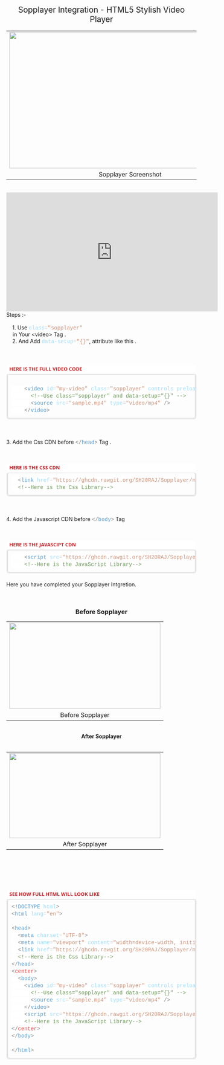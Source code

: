 <h2 style="text-align: center;"><span style="font-weight: normal;">Sopplayer Integration - HTML5 Stylish Video
    Player</span></h2>
<table align="center" cellpadding="0" cellspacing="0" class="tr-caption-container"
  style="margin-left: auto; margin-right: auto;">
  <tbody>
    <tr>
      <td style="text-align: center;"><a
          href="https://1.bp.blogspot.com/-MXdsGGbh59A/X-cM2B2eQ6I/AAAAAAAAAZU/KLEP-6BI85gMXR-7NjBWIdxnCKyIaNzbACLcBGAsYHQ/s845/sopplayer.JPG"
          style="margin-left: auto; margin-right: auto;"><img border="0" data-original-height="477"
            data-original-width="845" height="361"
            src="https://1.bp.blogspot.com/-MXdsGGbh59A/X-cM2B2eQ6I/AAAAAAAAAZU/KLEP-6BI85gMXR-7NjBWIdxnCKyIaNzbACLcBGAsYHQ/w640-h361/sopplayer.JPG"
            width="640" /></a></td>
    </tr>
    <tr>
      <td class="tr-caption" style="text-align: center;">Sopplayer Screenshot</td>
    </tr>
  </tbody>
</table><br />
<iframe width="560" height="315" src="https://www.youtube.com/embed/Tmj2QOXE6EU" frameborder="0" allow="accelerometer; autoplay; clipboard-write; encrypted-media; gyroscope; picture-in-picture" allowfullscreen></iframe>
<div>Steps :-&nbsp;</div>
<div><br /></div>
<div>&nbsp;<span>&nbsp;&nbsp; </span>1. Use&nbsp;<span
    style="color: #9cdcfe; font-family: Consolas, &quot;Courier New&quot;, monospace; font-size: 14px; white-space: pre;">class</span><span
    style="background-color: white; color: #d4d4d4; font-family: Consolas, &quot;Courier New&quot;, monospace; font-size: 14px; white-space: pre;">=</span><span
    style="color: #ce9178; font-family: Consolas, &quot;Courier New&quot;, monospace; font-size: 14px; white-space: pre;">"sopplayer"
  </span>in Your &lt;video&gt; Tag .</div>
<div><span>&nbsp;&nbsp; &nbsp;</span>2. And Add&nbsp;<span
    style="color: #9cdcfe; font-family: Consolas, &quot;Courier New&quot;, monospace; font-size: 14px; white-space: pre;">data-setup</span><span
    style="background-color: white; color: #d4d4d4; font-family: Consolas, &quot;Courier New&quot;, monospace; font-size: 14px; white-space: pre;">=</span><span
    style="color: #ce9178; font-family: Consolas, &quot;Courier New&quot;, monospace; font-size: 14px; white-space: pre;">"{}"</span>,
  attribute like this .</div>
<div><br /></div>
<div><br /></div>
<div><br /></div>
<div>
  <div class="block section ng-scope" data-pos="1" ng-if="is_sidebar === undefined || is_sidebar == !!section.sidebar"
    ng-repeat="(k, section) in sections"
    style="box-sizing: border-box; color: #474a54; font-family: &quot;Open Sans&quot;, sans-serif; font-size: 14px; margin-bottom: 20px; position: relative;">
    <div ng-switch="section.type" style="box-sizing: border-box;">
      <div class="ng-scope" ng-switch-when="code" style="box-sizing: border-box;">
        <div class="block-code block-show-code ng-isolate-scope ng-valid" ng-model="section.data"
          style="border-radius: 3px; box-sizing: border-box; margin-bottom: 20px; padding: 3px;" type="section.type">
          <div class="code-tabs"
            style="background-color: white; box-sizing: border-box; margin-top: -1px; position: relative; z-index: 10;">
            <div class="ng-scope tab on" ng-class="{tab: true, on:$index==current, off:$index!=current}"
              ng-repeat="tab in data.codes track by $id($index)"
              style="box-sizing: border-box; color: #bbbbbb; display: inline-block; font-size: 13px;"><span
                class="ng-binding ng-scope" ng-if="!tab.status"
                style="box-sizing: border-box; color: #ce2025; display: inline-block; font-weight: 700; padding: 2px 5px 5px;">HERE
                IS THE FULL VIDEO CODE</span></div>
          </div>
          <div class="ng-scope" ng-repeat="tab in data.codes track by $id($index)" ng-show="$index==current"
            style="box-sizing: border-box;">
            <pre class="cm-s-neo" data-mode="html" ng-if="data.codes[$index].code != &quot;&quot;"
              style="border-radius: 4px; border: 1px solid rgb(204, 204, 204); box-shadow: rgb(238, 238, 238) 0px 0px 0px 3px; box-sizing: border-box; color: #4d4d4c; font-family: Monaco, Menlo, Consolas, &quot;courier new&quot;, monospace; font-size: 12px; line-height: 1.42857; margin-bottom: 0px; margin-top: 0px; overflow-wrap: break-word; overflow: auto; padding: 10px; white-space: pre-wrap; word-break: break-all;"><div style="color: #d4d4d4; font-family: Consolas, &quot;Courier New&quot;, monospace; font-size: 14px; line-height: 19px; white-space: pre;"><div style="line-height: 19px;"><div><br /></div><div><span style="background-color: white;">&nbsp;&nbsp;&nbsp;&nbsp;<span style="color: grey;">&lt;</span><span style="color: #569cd6;">video</span>&nbsp;<span style="color: #9cdcfe;">id</span>=<span style="color: #ce9178;">"my-video"</span>&nbsp;<span style="color: #9cdcfe;">class</span>=<span style="color: #ce9178;">"sopplayer"</span>&nbsp;<span style="color: #9cdcfe;">controls</span>&nbsp;<span style="color: #9cdcfe;">preload</span>=<span style="color: #ce9178;">"auto"</span>&nbsp;<span style="color: #9cdcfe;">data-setup</span>=<span style="color: #ce9178;">"{}"</span>&nbsp;<span style="color: #9cdcfe;">width</span>=<span style="color: #ce9178;">"500px"</span><span style="color: grey;">&gt;</span></span></div><div><span style="background-color: white;">&nbsp;&nbsp;&nbsp;&nbsp;&nbsp;&nbsp;<span style="color: #6a9955;">&lt;!--Use&nbsp;class="sopplayer"&nbsp;and&nbsp;data-setup="{}"&nbsp;--&gt;</span></span></div><div><span style="background-color: white;">&nbsp;&nbsp;&nbsp;&nbsp;&nbsp;&nbsp;<span style="color: grey;">&lt;</span><span style="color: #569cd6;">source</span>&nbsp;<span style="color: #9cdcfe;">src</span>=<span style="color: #ce9178;">"sample.mp4"</span>&nbsp;<span style="color: #9cdcfe;">type</span>=<span style="color: #ce9178;">"video/mp4"</span>&nbsp;<span style="color: grey;">/&gt;</span></span></div><div><span style="background-color: white;">&nbsp;&nbsp;&nbsp;&nbsp;<span style="color: grey;">&lt;/</span><span style="color: #569cd6;">video</span><span style="color: grey;">&gt;</span></span></div></div></div></pre>
          </div>
        </div>
      </div>
    </div>
  </div>
  <p><br /></p>
  <p>3. Add the Css CDN before&nbsp;<span
      style="color: grey; font-family: Consolas, &quot;Courier New&quot;, monospace; font-size: 14px; white-space: pre;">&lt;/</span><span
      style="color: #569cd6; font-family: Consolas, &quot;Courier New&quot;, monospace; font-size: 14px; white-space: pre;">head</span><span
      style="color: grey; font-family: Consolas, &quot;Courier New&quot;, monospace; font-size: 14px; white-space: pre;">&gt;</span>&nbsp;Tag
    .</p>
  <p><br /></p>
  <div class="block section ng-scope" data-pos="1" ng-if="is_sidebar === undefined || is_sidebar == !!section.sidebar"
    ng-repeat="(k, section) in sections"
    style="box-sizing: border-box; color: #474a54; font-family: &quot;Open Sans&quot;, sans-serif; font-size: 14px; margin-bottom: 20px; position: relative;">
    <div ng-switch="section.type" style="box-sizing: border-box;">
      <div class="ng-scope" ng-switch-when="code" style="box-sizing: border-box;">
        <div class="block-code block-show-code ng-isolate-scope ng-valid" ng-model="section.data"
          style="border-radius: 3px; box-sizing: border-box; margin-bottom: 20px; padding: 3px;" type="section.type">
          <div class="code-tabs"
            style="background-color: white; box-sizing: border-box; margin-top: -1px; position: relative; z-index: 10;">
            <div class="ng-scope tab on" ng-class="{tab: true, on:$index==current, off:$index!=current}"
              ng-repeat="tab in data.codes track by $id($index)"
              style="box-sizing: border-box; color: #bbbbbb; display: inline-block; font-size: 13px;"><span
                class="ng-binding ng-scope" ng-if="!tab.status"
                style="box-sizing: border-box; color: #ce2025; display: inline-block; font-weight: 700; padding: 2px 5px 5px;">HERE
                IS THE CSS CDN</span></div>
          </div>
          <div class="ng-scope" ng-repeat="tab in data.codes track by $id($index)" ng-show="$index==current"
            style="box-sizing: border-box;">
            <pre class="cm-s-neo" data-mode="html" ng-if="data.codes[$index].code != &quot;&quot;"
              style="border-radius: 4px; border: 1px solid rgb(204, 204, 204); box-shadow: rgb(238, 238, 238) 0px 0px 0px 3px; box-sizing: border-box; color: #4d4d4c; font-family: Monaco, Menlo, Consolas, &quot;courier new&quot;, monospace; font-size: 12px; line-height: 1.42857; margin-bottom: 0px; margin-top: 0px; overflow-wrap: break-word; overflow: auto; padding: 10px; white-space: pre-wrap; word-break: break-all;"><div style="color: #d4d4d4; font-family: Consolas, &quot;Courier New&quot;, monospace; font-size: 14px; line-height: 19px; white-space: pre;"><div style="line-height: 19px;"><div><span style="background-color: white;">&nbsp;&nbsp;<span style="color: grey;">&lt;</span><span style="color: #569cd6;">link</span>&nbsp;<span style="color: #9cdcfe;">href</span>=<span style="color: #ce9178;">"https://ghcdn.rawgit.org/SH20RAJ/Sopplayer/main/sopplayer.css"</span>&nbsp;<span style="color: #9cdcfe;">rel</span>=<span style="color: #ce9178;">"stylesheet"</span>&nbsp;<span style="color: grey;">/&gt;</span></span></div><div><span style="background-color: white;">&nbsp;&nbsp;<span style="color: #6a9955;">&lt;!--Here&nbsp;is&nbsp;the&nbsp;Css&nbsp;Library--&gt;</span></span></div></div></div></pre>
          </div>
        </div>
      </div>
    </div>
  </div>
  <p><br /></p>
</div>
<div>
  <p>4. Add the Javascript CDN before&nbsp;<span
      style="color: grey; font-family: Consolas, &quot;Courier New&quot;, monospace; font-size: 14px; white-space: pre;">&lt;/</span><span
      style="color: #569cd6; font-family: Consolas, &quot;Courier New&quot;, monospace; font-size: 14px; white-space: pre;">body</span><span
      style="color: grey; font-family: Consolas, &quot;Courier New&quot;, monospace; font-size: 14px; white-space: pre;">&gt;</span>&nbsp;Tag
  </p>
  <p><br /></p>
  <div class="block section ng-scope" data-pos="1" ng-if="is_sidebar === undefined || is_sidebar == !!section.sidebar"
    ng-repeat="(k, section) in sections"
    style="box-sizing: border-box; color: #474a54; font-family: &quot;Open Sans&quot;, sans-serif; font-size: 14px; margin-bottom: 20px; position: relative;">
    <div ng-switch="section.type" style="box-sizing: border-box;">
      <div class="ng-scope" ng-switch-when="code" style="box-sizing: border-box;">
        <div class="block-code block-show-code ng-isolate-scope ng-valid" ng-model="section.data"
          style="border-radius: 3px; box-sizing: border-box; margin-bottom: 20px; padding: 3px;" type="section.type">
          <div class="code-tabs"
            style="background-color: white; box-sizing: border-box; margin-top: -1px; position: relative; z-index: 10;">
            <div class="ng-scope tab on" ng-class="{tab: true, on:$index==current, off:$index!=current}"
              ng-repeat="tab in data.codes track by $id($index)"
              style="box-sizing: border-box; color: #bbbbbb; display: inline-block; font-size: 13px;"><span
                class="ng-binding ng-scope" ng-if="!tab.status"
                style="box-sizing: border-box; color: #ce2025; display: inline-block; font-weight: 700; padding: 2px 5px 5px;">HERE
                IS THE JAVASCIPT CDN</span></div>
          </div>
          <div class="ng-scope" ng-repeat="tab in data.codes track by $id($index)" ng-show="$index==current"
            style="box-sizing: border-box;">
            <pre class="cm-s-neo" data-mode="html" ng-if="data.codes[$index].code != &quot;&quot;"
              style="border-radius: 4px; border: 1px solid rgb(204, 204, 204); box-shadow: rgb(238, 238, 238) 0px 0px 0px 3px; box-sizing: border-box; color: #4d4d4c; font-family: Monaco, Menlo, Consolas, &quot;courier new&quot;, monospace; font-size: 12px; line-height: 1.42857; margin-bottom: 0px; margin-top: 0px; overflow-wrap: break-word; overflow: auto; padding: 10px; white-space: pre-wrap; word-break: break-all;"><div style="color: #d4d4d4; font-family: Consolas, &quot;Courier New&quot;, monospace; font-size: 14px; line-height: 19px; white-space: pre;"><div style="line-height: 19px;"><div><span style="background-color: white;">&nbsp;&nbsp;&nbsp;&nbsp;<span style="color: grey;">&lt;</span><span style="color: #569cd6;">script</span>&nbsp;<span style="color: #9cdcfe;">src</span>=<span style="color: #ce9178;">"https://ghcdn.rawgit.org/SH20RAJ/Sopplayer/main/sopplayer.js"</span><span style="color: grey;">&gt;&lt;/</span><span style="color: #569cd6;">script</span><span style="color: grey;">&gt;</span></span></div><div><span style="background-color: white;">&nbsp;&nbsp;&nbsp;&nbsp;<span style="color: #6a9955;">&lt;!--Here&nbsp;is&nbsp;the&nbsp;JavaScript&nbsp;Library--&gt;</span></span></div></div></div></pre>
          </div>
        </div>
      </div>
    </div>
  </div>
  <p>Here you have completed your Sopplayer Intgretion.&nbsp;</p>
  <p><br /></p>
  <h3 style="text-align: center;">Before Sopplayer</h3>
</div>
<table align="center" cellpadding="0" cellspacing="0" class="tr-caption-container"
  style="margin-left: auto; margin-right: auto;">
  <tbody>
    <tr>
      <td style="text-align: center;"><a
          href="https://1.bp.blogspot.com/-pPXCh0HvCP4/X-cPV_H9i5I/AAAAAAAAAZg/dW7vPwvafR44FdtYowtEaT66Vz8ZfaPnACLcBGAsYHQ/s501/before.JPG"
          style="margin-left: auto; margin-right: auto;"><img border="0" data-original-height="285"
            data-original-width="501" height="228"
            src="https://1.bp.blogspot.com/-pPXCh0HvCP4/X-cPV_H9i5I/AAAAAAAAAZg/dW7vPwvafR44FdtYowtEaT66Vz8ZfaPnACLcBGAsYHQ/w400-h228/before.JPG"
            width="400" /></a></td>
    </tr>
    <tr>
      <td class="tr-caption" style="text-align: center;">Before Sopplayer</td>
    </tr>
  </tbody>
</table>
<div class="separator" style="clear: both; text-align: center;"><br /></div>
<div class="separator" style="clear: both; text-align: center;"><b>After Sopplayer</b></div>
<div class="separator" style="clear: both; text-align: center;"><b><br /></b></div>
<div class="separator" style="clear: both; text-align: center;">
  <table align="center" cellpadding="0" cellspacing="0" class="tr-caption-container"
    style="margin-left: auto; margin-right: auto;">
    <tbody>
      <tr>
        <td style="text-align: center;"><a
            href="https://1.bp.blogspot.com/-5VKxy1NHI4s/X-cPXCnksqI/AAAAAAAAAZk/xh-pu7yVskklt1a5FB6yzEPUU_sOXDrfACPcBGAYYCw/s614/after.JPG"
            style="margin-left: auto; margin-right: auto;"><img border="0" data-original-height="345"
              data-original-width="614" height="225"
              src="https://1.bp.blogspot.com/-5VKxy1NHI4s/X-cPXCnksqI/AAAAAAAAAZk/xh-pu7yVskklt1a5FB6yzEPUU_sOXDrfACPcBGAYYCw/w400-h225/after.JPG"
              width="400" /></a></td>
      </tr>
      <tr>
        <td class="tr-caption" style="text-align: center;">After Sopplayer</td>
      </tr>
    </tbody>
  </table><br /><b><br /></b>
</div><br />
<div><br /></div>
<p></p>
<div class="block section ng-scope" data-pos="2" ng-if="is_sidebar === undefined || is_sidebar == !!section.sidebar"
  ng-repeat="(k, section) in sections"
  style="-webkit-text-stroke-width: 0px; background-color: white; box-sizing: border-box; color: #474a54; font-family: &quot;Open Sans&quot;, sans-serif; font-size: 14px; font-style: normal; font-variant-caps: normal; font-variant-ligatures: normal; font-weight: 400; letter-spacing: normal; margin-bottom: 20px; orphans: 2; position: relative; text-align: start; text-decoration-color: initial; text-decoration-style: initial; text-decoration-thickness: initial; text-indent: 0px; text-transform: none; white-space: normal; widows: 2; word-spacing: 0px;">
  <div ng-switch="section.type" style="box-sizing: border-box;">
    <div class="ng-scope" ng-switch-when="textarea" style="box-sizing: border-box;">
      <div class="ng-isolate-scope" marked="section.text" style="box-sizing: border-box;"></div>
    </div>
  </div>
</div>
<p></p>
<div class="block section ng-scope" data-pos="1" ng-if="is_sidebar === undefined || is_sidebar == !!section.sidebar"
  ng-repeat="(k, section) in sections"
  style="-webkit-text-stroke-width: 0px; box-sizing: border-box; color: #474a54; font-family: &quot;Open Sans&quot;, sans-serif; font-size: 14px; font-style: normal; font-variant-caps: normal; font-variant-ligatures: normal; font-weight: 400; letter-spacing: normal; margin-bottom: 20px; orphans: 2; position: relative; text-align: start; text-decoration-color: initial; text-decoration-style: initial; text-decoration-thickness: initial; text-indent: 0px; text-transform: none; white-space: normal; widows: 2; word-spacing: 0px;">
  <div ng-switch="section.type" style="box-sizing: border-box;">
    <div class="ng-scope" ng-switch-when="code" style="box-sizing: border-box;">
      <div class="block-code block-show-code ng-isolate-scope ng-valid" ng-model="section.data"
        style="border-radius: 3px; box-sizing: border-box; margin-bottom: 20px; padding: 3px;" type="section.type">
        <div class="code-tabs"
          style="background-color: white; box-sizing: border-box; margin-top: -1px; position: relative; z-index: 10;">
          <div class="ng-scope tab on" ng-class="{tab: true, on:$index==current, off:$index!=current}"
            ng-repeat="tab in data.codes track by $id($index)"
            style="box-sizing: border-box; color: #bbbbbb; display: inline-block; font-size: 13px;"><span
              class="ng-binding ng-scope" ng-if="!tab.status"
              style="box-sizing: border-box; color: #ce2025; display: inline-block; font-weight: 700; padding: 2px 5px 5px; text-decoration: none;">SEE
              HOW FULL HTML WILL LOOK LIKE</span></div>
        </div>
        <div class="ng-scope" ng-repeat="tab in data.codes track by $id($index)" ng-show="$index==current"
          style="box-sizing: border-box;">
          <pre class="cm-s-neo" data-mode="html" ng-if="data.codes[$index].code != &quot;&quot;"
            style="border-radius: 4px; border: 1px solid rgb(204, 204, 204); box-shadow: rgb(238, 238, 238) 0px 0px 0px 3px; box-sizing: border-box; color: #4d4d4c; display: block; font-family: Monaco, Menlo, Consolas, &quot;courier new&quot;, monospace; font-size: 12px; line-height: 1.42857; margin: 0px; overflow-wrap: break-word; overflow: auto; padding: 10px; white-space: pre-wrap; word-break: break-all;"><div style="color: #d4d4d4; font-family: Consolas, &quot;Courier New&quot;, monospace; font-size: 14px; line-height: 19px; white-space: pre;"><div><div style="line-height: 19px;"><div><span style="background-color: white;"><span style="color: grey;">&lt;!</span><span style="color: #569cd6;">DOCTYPE</span>&nbsp;<span style="color: #9cdcfe;">html</span><span style="color: grey;">&gt;</span></span></div><div><span style="background-color: white;"><span style="color: grey;">&lt;</span><span style="color: #569cd6;">html</span>&nbsp;<span style="color: #9cdcfe;">lang</span>=<span style="color: #ce9178;">"en"</span><span style="color: grey;">&gt;</span></span></div><span style="background-color: white;"><br /></span><div><span style="background-color: white;"><span style="color: grey;">&lt;</span><span style="color: #569cd6;">head</span><span style="color: grey;">&gt;</span></span></div><div><span style="background-color: white;">&nbsp;&nbsp;<span style="color: grey;">&lt;</span><span style="color: #569cd6;">meta</span>&nbsp;<span style="color: #9cdcfe;">charset</span>=<span style="color: #ce9178;">"UTF-8"</span><span style="color: grey;">&gt;</span></span></div><div><span style="background-color: white;">&nbsp;&nbsp;<span style="color: grey;">&lt;</span><span style="color: #569cd6;">meta</span>&nbsp;<span style="color: #9cdcfe;">name</span>=<span style="color: #ce9178;">"viewport"</span>&nbsp;<span style="color: #9cdcfe;">content</span>=<span style="color: #ce9178;">"width=device-width,&nbsp;initial-scale=1.0"</span><span style="color: grey;">&gt;</span></span></div><div><span style="background-color: white;">&nbsp;&nbsp;<span style="color: grey;">&lt;</span><span style="color: #569cd6;">link</span>&nbsp;<span style="color: #9cdcfe;">href</span>=<span style="color: #ce9178;">"https://ghcdn.rawgit.org/SH20RAJ/Sopplayer/main/sopplayer.css"</span>&nbsp;<span style="color: #9cdcfe;">rel</span>=<span style="color: #ce9178;">"stylesheet"</span>&nbsp;<span style="color: grey;">/&gt;</span></span></div><div><span style="background-color: white;">&nbsp;&nbsp;<span style="color: #6a9955;">&lt;!--Here&nbsp;is&nbsp;the&nbsp;Css&nbsp;Library--&gt;</span></span></div><div><span style="background-color: white;"><span style="color: grey;">&lt;/</span><span style="color: #569cd6;">head</span><span style="color: grey;">&gt;</span></span></div><div><span style="background-color: white;"><span style="color: grey;">&lt;</span><span style="color: #f44747;">center</span><span style="color: grey;">&gt;</span></span></div><div><span style="background-color: white;">&nbsp;&nbsp;<span style="color: grey;">&lt;</span><span style="color: #569cd6;">body</span><span style="color: grey;">&gt;</span></span></div><div><span style="background-color: white;">&nbsp;&nbsp;&nbsp;&nbsp;<span style="color: grey;">&lt;</span><span style="color: #569cd6;">video</span>&nbsp;<span style="color: #9cdcfe;">id</span>=<span style="color: #ce9178;">"my-video"</span>&nbsp;<span style="color: #9cdcfe;">class</span>=<span style="color: #ce9178;">"sopplayer"</span>&nbsp;<span style="color: #9cdcfe;">controls</span>&nbsp;<span style="color: #9cdcfe;">preload</span>=<span style="color: #ce9178;">"auto"</span>&nbsp;<span style="color: #9cdcfe;">data-setup</span>=<span style="color: #ce9178;">"{}"</span>&nbsp;<span style="color: #9cdcfe;">width</span>=<span style="color: #ce9178;">"500px"</span><span style="color: grey;">&gt;</span></span></div><div><span style="background-color: white;">&nbsp;&nbsp;&nbsp;&nbsp;&nbsp;&nbsp;<span style="color: #6a9955;">&lt;!--Use&nbsp;class="sopplayer"&nbsp;and&nbsp;data-setup="{}"&nbsp;--&gt;</span></span></div><div><span style="background-color: white;">&nbsp;&nbsp;&nbsp;&nbsp;&nbsp;&nbsp;<span style="color: grey;">&lt;</span><span style="color: #569cd6;">source</span>&nbsp;<span style="color: #9cdcfe;">src</span>=<span style="color: #ce9178;">"sample.mp4"</span>&nbsp;<span style="color: #9cdcfe;">type</span>=<span style="color: #ce9178;">"video/mp4"</span>&nbsp;<span style="color: grey;">/&gt;</span></span></div><div><span style="background-color: white;">&nbsp;&nbsp;&nbsp;&nbsp;<span style="color: grey;">&lt;/</span><span style="color: #569cd6;">video</span><span style="color: grey;">&gt;</span></span></div><div><span style="background-color: white;">&nbsp;&nbsp;&nbsp;&nbsp;<span style="color: grey;">&lt;</span><span style="color: #569cd6;">script</span>&nbsp;<span style="color: #9cdcfe;">src</span>=<span style="color: #ce9178;">"https://ghcdn.rawgit.org/SH20RAJ/Sopplayer/main/sopplayer.js"</span><span style="color: grey;">&gt;&lt;/</span><span style="color: #569cd6;">script</span><span style="color: grey;">&gt;</span></span></div><div><span style="background-color: white;">&nbsp;&nbsp;&nbsp;&nbsp;<span style="color: #6a9955;">&lt;!--Here&nbsp;is&nbsp;the&nbsp;JavaScript&nbsp;Library--&gt;</span></span></div><div><span style="background-color: white;"><span style="color: grey;">&lt;/</span><span style="color: #f44747;">center</span><span style="color: grey;">&gt;</span></span></div><div><span style="background-color: white;"><span style="color: grey;">&lt;/</span><span style="color: #569cd6;">body</span><span style="color: grey;">&gt;</span></span></div><span style="background-color: white;"><br /></span><div><span style="background-color: white;"><span style="color: grey;">&lt;/</span><span style="color: #569cd6;">html</span><span style="color: grey;">&gt;</span></span></div></div></div></div></pre>
        </div>
      </div>
    </div>
  </div>
</div>
<p>&nbsp;</p>
